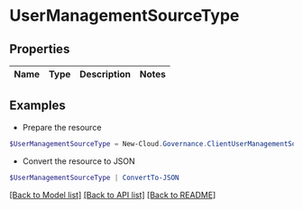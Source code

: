 # UserManagementSourceType
## Properties

Name | Type | Description | Notes
------------ | ------------- | ------------- | -------------

## Examples

- Prepare the resource
```powershell
$UserManagementSourceType = New-Cloud.Governance.ClientUserManagementSourceType 
```

- Convert the resource to JSON
```powershell
$UserManagementSourceType | ConvertTo-JSON
```

[[Back to Model list]](../README.md#documentation-for-models) [[Back to API list]](../README.md#documentation-for-api-endpoints) [[Back to README]](../README.md)

